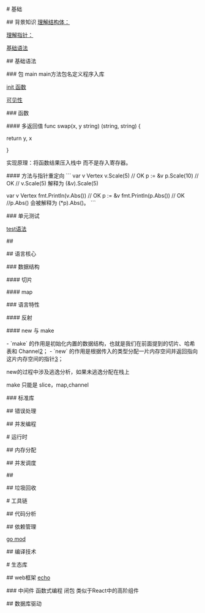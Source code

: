 \# 基础

\## 背景知识
[理解结构体：](https://juejin.im/post/6844903814168838151)

[理解指针：](https://studygolang.com/articles/7412)

[基础语法](https://juejin.im/post/6844903585252278279#heading-1)

\## 基础语法

\### 包
main main方法包名定义程序入库

[init 函数](https://zhuanlan.zhihu.com/p/34211611)

[可见性](https://studygolang.com/articles/6212)

\### 函数

\#### 多返回值
func swap(x, y string) (string, string) {

 return y, x

}

实现原理：将函数结果压入栈中 而不是存入寄存器。

\#### 方法与指针重定向
\`\`\`
var v Vertex
v.Scale(5) // OK
p := &v
p.Scale(10) // OK
 // v.Scale(5) 解释为 (&v).Scale(5)

var v Vertex
fmt.Println(v.Abs()) // OK
p := &v
fmt.Println(p.Abs()) // OK
//p.Abs() 会被解释为 (\*p).Abs()。
\`\`\`

\### 单元测试

[test语法](https://codeplayer.vip/p/j7tek)

\##

\## 语言核心

\### 数据结构

\#### 切片

\#### map

\### 语言特性

\#### 反射

\#### new 与 make

\- \`make\` 的作用是初始化内置的数据结构，也就是我们在前面提到的切片、哈希表和 Channel[2](https://draveness.me/golang/docs/part2-foundation/ch05-keyword/golang-make-and-new/#fn:2)；
\- \`new\` 的作用是根据传入的类型分配一片内存空间并返回指向这片内存空间的指针[3](https://draveness.me/golang/docs/part2-foundation/ch05-keyword/golang-make-and-new/#fn:3)；

new的过程中涉及逃逸分析，如果未逃逸分配在栈上

make 只能是 slice，map,channel

\### 标准库

\## 错误处理

\## 并发编程

\# 运行时

\## 内存分配

\## 并发调度

\##

\## 垃圾回收

\# 工具链

\## 代码分析

\## 依赖管理

[go mod](https://juejin.im/post/6844903798658301960)

\## 编译技术

\# 生态库

\## web框架
[echo](https://echo.labstack.com/)

\### 中间件
 函数式编程 闭包 类似于React中的高阶组件

\## 数据库驱动